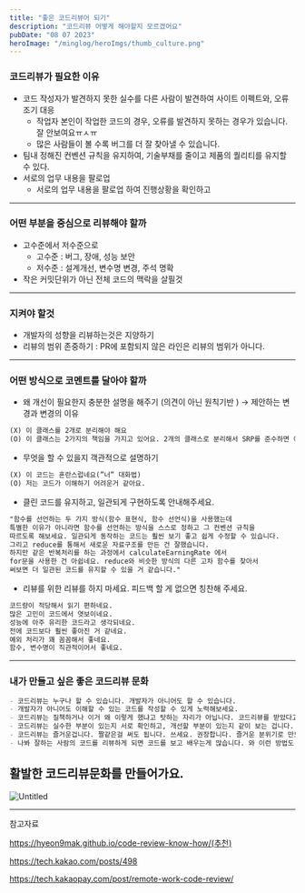 ```yaml
---
title: "좋은 코드리뷰어 되기"
description: "코드리뷰 어떻게 해야할지 모르겠어요"
pubDate: "08 07 2023"
heroImage: "/minglog/heroImgs/thumb_culture.png"
---
```


### 코드리뷰가 필요한 이유

- 코드 작성자가 발견하지 못한 실수를 다른 사람이 발견하여 사이트 이펙트와, 오류 조기 대응
  - 작업자 본인이 작업한 코드의 경우, 오류를 발견하지 못하는 경우가 있습니다. 잘 안보여요ㅠㅅㅠ
  - 많은 사람들이 볼 수록 버그를 더 잘 찾아낼 수 있습니다.
- 팀내 정해진 컨벤션 규칙을 유지하여, 기술부채를 줄이고 제품의 퀄리티를 유지할 수 있다.
- 서로의 업무 내용을 팔로업
  - 서로의 업무 내용을 팔로업 하여 진행상황을 확인하고

---

### 어떤 부분을 중심으로 리뷰해야 할까

- 고수준에서 저수준으로
  - 고수준 : 버그, 장애, 성능 보안
  - 저수준 : 설계개선, 변수명 변경, 주석 명확
- 작은 커밋단위가 아닌 전체 코드의 맥락을 살필것

---

### 지켜야 할것

- 개발자의 성향을 리뷰하는것은 지양하기
- 리뷰의 범위 존중하기 : PR에 포함되지 않은 라인은 리뷰의 범위가 아니다.

---

### 어떤 방식으로 코멘트를 달아야 할까

- 왜 개선이 필요한지 충분한 설명을 해주기 (의견이 아닌 원칙기반 ) → 제안하는 변경과 변경의 이유

```xml
(X) 이 클래스를 2개로 분리해야 해요
(O) 이 클래스는 2가지의 책임을 가지고 있어요. 2개의 클래스로 분리해서 SRP를 준수하면 어떨까요?
```

- 무엇을 할 수 있을지 객관적으로 설명하기

```xml
(X) 이 코드는 혼란스럽네요(”너” 대화법)
(O) 저는 코드가 이해하기 어려운거 같아요.
```

- 클린 코드를 유지하고, 일관되게 구현하도록 안내해주세요.

```xml
"함수를 선언하는 두 가지 방식(함수 표현식, 함수 선언식)을 사용했는데
특별한 이유가 아니라면 함수를 선언하는 방식을 스스로 정하고 그 컨벤션 규칙을
따르도록 해보세요. 일관되게 동작하는 코드는 훨씬 보기 좋고 쉽게 수정할 수 있습니다.
그리고 reduce를 통해서 새로운 자료구조를 만든 건 잘했습니다.
하지만 같은 반복처리를 하는 과정에서 calculateEarningRate 에서
for문을 사용한 건 아쉽네요. reduce와 비슷한 방식의 다른 고차 함수를 찾아서
써보면 더 일관된 코드를 유지할 수 있을 거 같습니다."
```

- 리뷰를 위한 리뷰를 하지 마세요. 피드백 할 게 없으면 칭찬해 주세요.

```xml
코드량이 적당해서 읽기 편하네요.
많은 고민이 코드에서 엿보이네요.
성능에 아주 유리한 코드라고 생각되네요.
전에 코드보다 훨씬 좋아진 거 같네요.
예외 처리가 꽤 꼼꼼해서 좋네요.
함수, 변수명이 직관적이어서 좋네요.
```

---

### 내가 만들고 싶은 좋은 코드리뷰 문화

```markdown
- 코드리뷰는 누구나 할 수 있습니다. 개발자가 아니어도 할 수 있습니다.
- 개발자가 아니어도 이해할 수 있는 코드를 작성할 수 있게 노력해보세요.
- 코드리뷰는 질책하거나 이거 왜 이렇게 했냐고 탓하는 자리가 아닙니다. 코드리뷰를 받았다고 책임이 회피되는 것도 아닙니다.
- 코드리뷰는 실수한 부분이 있는지 서로 확인하고, 개선할 부분이 있는지 같이 보는 겁니다.
- 코드리뷰는 즐거운겁니다. 짤같은걸 써도 됩니다. 쓰세요. 권장합니다. 즐거운 분위기로 만드세요.
- 나봐 잘하는 사람의 코드를 리뷰하게 되면 코드를 보고 배우는게 많습니다. 와 이런 방법도 있군요 같은 코멘트를 다셔도 됩니다.
```

## 활발한 코드리뷰문화를 만들어가요.

![Untitled](https://prod-files-secure.s3.us-west-2.amazonaws.com/9a9fd00b-02e0-45c6-af78-6f1b5e72fc01/7acf8f91-85e8-4f2b-af2d-c5534f15401b/Untitled.png)

---

참고자료

https://hyeon9mak.github.io/code-review-know-how/(추천)

https://tech.kakao.com/posts/498

https://tech.kakaopay.com/post/remote-work-code-review/
